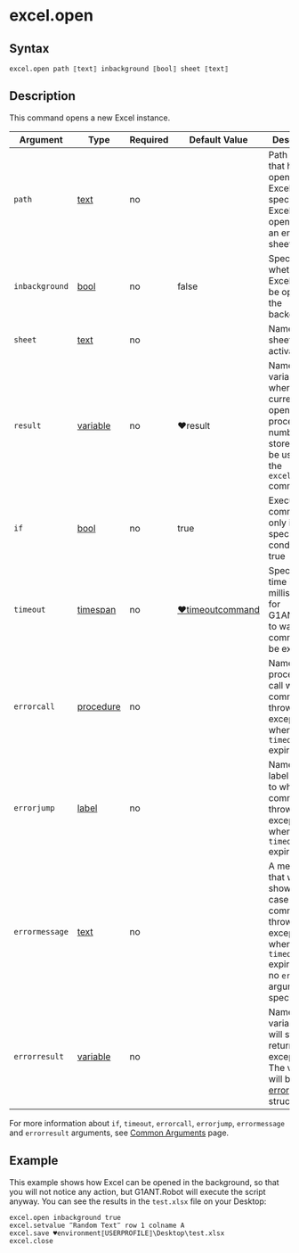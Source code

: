 # excel.open

## Syntax

```G1ANT
excel.open path ⟦text⟧ inbackground ⟦bool⟧ sheet ⟦text⟧
```

## Description

This command opens a new Excel instance.

| Argument | Type | Required | Default Value | Description |
| -------- | ---- | -------- | ------------- | ----------- |
|`path`| [text](../../G1ANT.Language/Structures/TextStructure.md) | no |  | Path of a file that has to be opened in Excel; if not specified, Excel will be opened with an empty sheet |
|`inbackground`| [bool](../../G1ANT.Language/Structures/BooleanStructure.md) | no | false | Specifies whether Excel should be opened in the background |
|`sheet`| [text](../../G1ANT.Language/Structures/TextStructure.md) | no |  | Name of a sheet to be activated |
|`result`| [variable](https://github.com/G1ANT-Robot/G1ANT.Manual/blob/master/G1ANT-Language/Special-Characters/variable.md) | no | ♥result  | Name of a variable where a currently opened Excel process number is stored. It can be used in the `excel.switch` command |
| `if`           | [bool](../../G1ANT.Language/Structures/BooleanStructure.md) | no       | true                                                        | Executes the command only if a specified condition is true   |
| `timeout`      | [timespan](../../G1ANT.Language/Structures/TimeSpanStructure.md) | no       | [♥timeoutcommand](../../G1ANT.Addon.Core/Variables/TimeoutCommandVariable.md) | Specifies time in milliseconds for G1ANT.Robot to wait for the command to be executed |
| `errorcall`    | [procedure](../../G1ANT.Language/Structures/ProcedureStructure.md) | no       |                                                             | Name of a procedure to call when the command throws an exception or when a given `timeout` expires |
| `errorjump`    | [label](../../G1ANT.Language/Structures/LabelStructure.md) | no       |                                                             | Name of the label to jump to when the command throws an exception or when a given `timeout` expires |
| `errormessage` | [text](../../G1ANT.Language/Structures/TextStructure.md) | no       |                                                             | A message that will be shown in case the command throws an exception or when a given `timeout` expires, and no `errorjump` argument is specified |
| `errorresult`  | [variable](../../G1ANT.Language/Structures/VariableStructure.md) | no       |                                                             | Name of a variable that will store the returned exception. The variable will be of [error](../../G1ANT.Language/Structures/ErrorStructure.md) structure  |

For more information about `if`, `timeout`, `errorcall`, `errorjump`, `errormessage` and `errorresult` arguments, see [Common Arguments](../../../appendices/common-arguments.md) page.

## Example

This example shows how Excel can be opened in the background, so that you will not notice any action, but G1ANT.Robot will execute the script anyway. You can see the results in the `test.xlsx` file on your Desktop:

```G1ANT
excel.open inbackground true
excel.setvalue ‴Random Text‴ row 1 colname A
excel.save ♥environment⟦USERPROFILE⟧\Desktop\test.xlsx
excel.close
```


